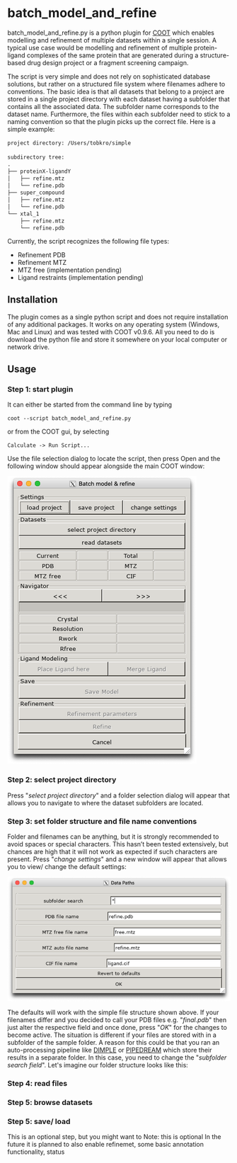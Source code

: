 # batch_model_and_refine

batch_model_and_refine.py is a python plugin for [COOT](https://www2.mrc-lmb.cam.ac.uk/personal/pemsley/coot/) which enables modelling and refinement of multiple datasets within a single session. A typical use case would be modelling and refinement of multiple protein-ligand complexes of the same protein that are generated during a structure-based drug design project or a fragment screening campaign. 

The script is very simple and does not rely on sophisticated database solutions, but rather on a structured file system where filenames adhere to conventions. The basic idea is that all datasets that belong to a project are stored in a single project directory with each dataset having a subfolder that contains all the associated data. The subfolder name corresponds to the dataset name. Furthermore, the files within each subfolder need to stick to a naming convention so that the plugin picks up the correct file. Here is a simple example:

```
project directory: /Users/tobkro/simple

subdirectory tree:
.
├── proteinX-ligandY
│   ├── refine.mtz
│   └── refine.pdb
├── super_compound
│   ├── refine.mtz
│   └── refine.pdb
└── xtal_1
    ├── refine.mtz
    └── refine.pdb
```

Currently, the script recognizes the following file types:

* Refinement PDB
* Refinement MTZ
* MTZ free (implementation pending)
* Ligand restraints (implementation pending)

## Installation
The plugin comes as a single python script and does not require installation of any additional packages. It works on any operating system (Windows, Mac and Linux) and was tested with COOT v0.9.6. All you need to do is download the python file and store it somewhere on your local computer or network drive.

## Usage
### Step 1: start plugin
It can either be started from the command line by typing
```
coot --script batch_model_and_refine.py
```
or from the COOT gui, by selecting
```
Calculate -> Run Script...
```
Use the file selection dialog to locate the script, then press Open and the following window should appear alongside the main COOT window:

![](https://github.com/tkrojer/batch_model_and_refine/blob/main/images/main_window.png)

### Step 2: select project directory
Press "*select project directory*" and a folder selection dialog will appear that allows you to navigate to where the dataset subfolders are located.

### Step 3: set folder structure and file name conventions
Folder and filenames can be anything, but it is strongly recommended to avoid spaces or special characters. This hasn’t been tested extensively, but chances are high that it will not work as expected if such characters are present. Press "*change settings*" and a new window will appear that allows you to view/ change the default settings:

![](https://github.com/tkrojer/batch_model_and_refine/blob/main/images/data_paths_simple.png)

The defaults will work with the simple file structure shown above. If your filenames differ and you decided to call your PDB files e.g. "*final.pdb*" then just alter the respective field and once done, press "*OK*" for the changes to become active. The situation is different if your files are stored with in a subfolder of the sample folder. A reason for this could be that you ran an auto-processing pipeline like [DIMPLE](https://www.ccp4.ac.uk/html/dimple.html) or [PIPEDREAM](https://www.globalphasing.com/buster/manual/pipedream/manual/index.html#_pipedream) which store their results in a separate folder. In this case, you need to change the "*subfolder search field*". Let's imagine our folder structure looks like this:


### Step 4: read files

### Step 5: browse datasets

### Step 5: save/ load 
This is an optional step, but you might want to 
Note: this is optional
In the future it is planned to also enable refinemet, some basic annotation functionality, status

